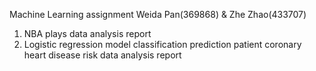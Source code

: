 Machine Learning assignment Weida Pan(369868) & Zhe Zhao(433707)

1. NBA plays data analysis report
2. Logistic regression model classification prediction patient coronary heart disease risk data analysis report
